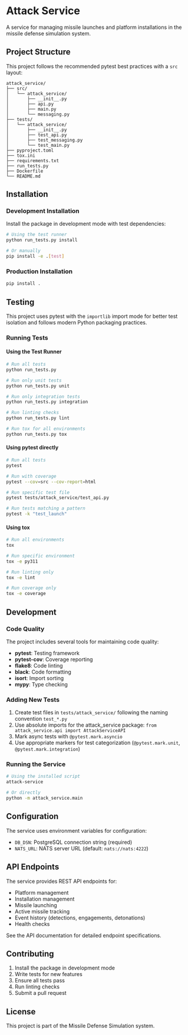 # Attack Service

A service for managing missile launches and platform installations in the missile defense simulation system.

## Project Structure

This project follows the recommended pytest best practices with a `src` layout:

```
attack_service/
├── src/
│   └── attack_service/
│       ├── __init__.py
│       ├── api.py
│       ├── main.py
│       └── messaging.py
├── tests/
│   └── attack_service/
│       ├── __init__.py
│       ├── test_api.py
│       ├── test_messaging.py
│       └── test_main.py
├── pyproject.toml
├── tox.ini
├── requirements.txt
├── run_tests.py
├── Dockerfile
└── README.md
```

## Installation

### Development Installation

Install the package in development mode with test dependencies:

```bash
# Using the test runner
python run_tests.py install

# Or manually
pip install -e .[test]
```

### Production Installation

```bash
pip install .
```

## Testing

This project uses pytest with the `importlib` import mode for better test isolation and follows modern Python packaging practices.

### Running Tests

#### Using the Test Runner

```bash
# Run all tests
python run_tests.py

# Run only unit tests
python run_tests.py unit

# Run only integration tests
python run_tests.py integration

# Run linting checks
python run_tests.py lint

# Run tox for all environments
python run_tests.py tox
```

#### Using pytest directly

```bash
# Run all tests
pytest

# Run with coverage
pytest --cov=src --cov-report=html

# Run specific test file
pytest tests/attack_service/test_api.py

# Run tests matching a pattern
pytest -k "test_launch"
```

#### Using tox

```bash
# Run all environments
tox

# Run specific environment
tox -e py311

# Run linting only
tox -e lint

# Run coverage only
tox -e coverage
```

## Development

### Code Quality

The project includes several tools for maintaining code quality:

- **pytest**: Testing framework
- **pytest-cov**: Coverage reporting
- **flake8**: Code linting
- **black**: Code formatting
- **isort**: Import sorting
- **mypy**: Type checking

### Adding New Tests

1. Create test files in `tests/attack_service/` following the naming convention `test_*.py`
2. Use absolute imports for the attack_service package: `from attack_service.api import AttackServiceAPI`
3. Mark async tests with `@pytest.mark.asyncio`
4. Use appropriate markers for test categorization (`@pytest.mark.unit`, `@pytest.mark.integration`)

### Running the Service

```bash
# Using the installed script
attack-service

# Or directly
python -m attack_service.main
```

## Configuration

The service uses environment variables for configuration:

- `DB_DSN`: PostgreSQL connection string (required)
- `NATS_URL`: NATS server URL (default: `nats://nats:4222`)

## API Endpoints

The service provides REST API endpoints for:

- Platform management
- Installation management
- Missile launching
- Active missile tracking
- Event history (detections, engagements, detonations)
- Health checks

See the API documentation for detailed endpoint specifications.

## Contributing

1. Install the package in development mode
2. Write tests for new features
3. Ensure all tests pass
4. Run linting checks
5. Submit a pull request

## License

This project is part of the Missile Defense Simulation system. 